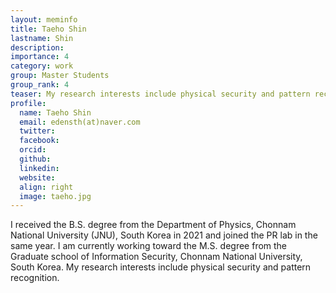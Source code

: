 ```yaml
---
layout: meminfo
title: Taeho Shin
lastname: Shin
description:
importance: 4
category: work
group: Master Students
group_rank: 4
teaser: My research interests include physical security and pattern recognition.
profile:
  name: Taeho Shin
  email: edensth(at)naver.com
  twitter:
  facebook:
  orcid:
  github:
  linkedin:
  website:
  align: right
  image: taeho.jpg
---
```


I received the B.S. degree from the Department of Physics, Chonnam National University (JNU), South Korea in 2021 and joined the PR lab in the same year. I am currently working toward the M.S. degree from the Graduate school of Information Security, Chonnam National University, South Korea. My research interests include physical security and pattern recognition.










